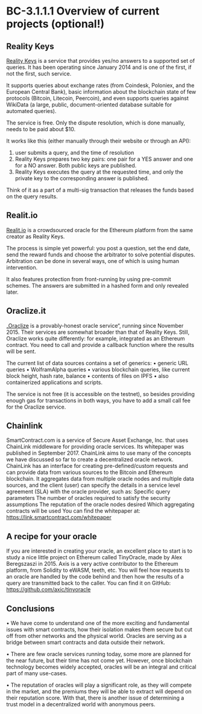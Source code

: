 # BC-3.1.1.1	Overview of current projects (optional!)

## Reality Keys
[Reality Keys]( https://www.realitykeys.com/) is a service that provides yes/no answers to a supported set of queries. It has been operating since January 2014 and is one of the first, if not the first, such service.

It supports queries about exchange rates (from Coindesk, Poloniex, and the European Central Bank), basic information about the blockchain state of few protocols (Bitcoin, Litecoin, Peercoin), and even supports queries against WikiData (a large, public, document-oriented database suitable for automated queries).

The service is free. Only the dispute resolution, which is done manually, needs to be paid about $10.

It works like this (either manually through their website or through an API):
1.	user submits a query, and the time of resolution
2.	Reality Keys prepares two key pairs: one pair for a YES answer and one for a NO answer. Both public keys are published.
3.	Reality Keys executes the query at the requested time, and only the private key to the corresponding answer is published.

Think of it as a part of a multi-sig transaction that releases the funds based on the query results.

## Realit.io
[Realit.io]( https://realit.io/) is a crowdsourced oracle for the Ethereum platform from the same creator as Reality Keys.

The process is simple yet powerful: you post a question, set the end date, send the reward funds and choose the arbitrator to solve potential disputes. Arbitration can be done in several ways, one of which is using human intervention.

It also features protection from front-running by using pre-commit schemes. The answers are submitted in a hashed form and only revealed later.

## Oraclize.it
„[Oraclize](HTTPS:www.oraclize.it) is a provably-honest oracle service“, running since November 2015. Their services are somewhat broader than that of Reality Keys. Still, Oraclize works quite differently: for example, integrated as an Ethereum contract. You need to call and provide a callback function where the results will be sent.

The current list of data sources contains a set of generics:
•	generic URL queries
•	WolframAlpha queries
•	various blockchain queries, like current block height, hash rate, balance
•	contents of files on IPFS
•	also containerized applications and scripts.

The service is not free (it is accessible on the testnet), so besides providing enough gas for transactions in both ways, you have to add a small call fee for the Oraclize service.

## Chainlink
SmartContract.com is a service of Secure Asset Exchange, Inc. that uses ChainLink middleware for providing oracle services. Its whitepaper was published in September 2017.
ChainLink aims to use many of the concepts we have discussed so far to create a decentralized oracle network. ChainLink has an interface for creating pre-defined/custom requests and can provide data from various sources to the Bitcoin and Ethereum blockchain.
It aggregates data from multiple oracle nodes and multiple data sources, and the client (user) can specify the details in a service level agreement (SLA) with the oracle provider, such as:
Specific query parameters
The number of oracles required to satisfy the security assumptions The reputation of the oracle nodes desired
Which aggregating contracts will be used
You can find the whitepaper at: https://link.smartcontract.com/whitepaper  

## A recipe for your oracle
If you are interested in creating your oracle, an excellent place to start is to study a nice little project on Ethereum called TinyOracle, made by Alex Beregszaszi in 2015.
Axis is a very active contributor to the Ethereum platform, from Solidity to eWASM, teeth, etc.
You will feel how requests to an oracle are handled by the code behind and then how the results of a query are transmitted back to the caller.
You can find it on GitHub: https://github.com/axic/tinyoracle

## Conclusions

•	We have come to understand one of the more exciting and fundamental issues with smart contracts, how their isolation makes them secure but cut off from other networks and the physical world. Oracles are serving as a bridge between smart contracts and data outside their network.

•	There are few oracle services running today, some more are planned for the near future, but their time has not come yet. However, once blockchain technology becomes widely accepted, oracles will be an integral and critical part of many use-cases.

•	The reputation of oracles will play a significant role, as they will compete in the market, and the premiums they will be able to extract will depend on their reputation score. With that, there is another issue of determining a trust model in a decentralized world with anonymous peers.
